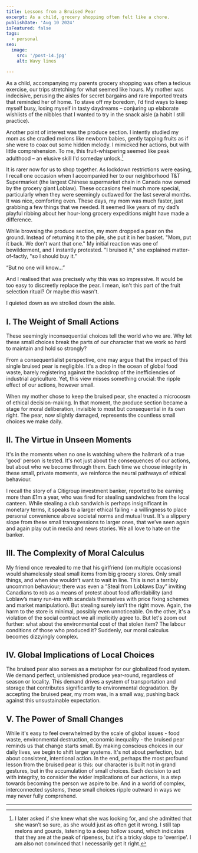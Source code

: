 ```yaml
---
title: Lessons from a Bruised Pear
excerpt: As a child, grocery shopping often felt like a chore. 
publishDate: 'Aug 10 2024'
isFeatured: false
tags:
  - personal
seo:
  image:
    src: '/post-14.jpg'
    alt: Wavy lines

---
```

As a child, accompanying my parents grocery shopping was often a tedious exercise, our trips stretching for what seemed like hours. My mother was indecisive, perusing the aisles for secret bargains and rare imported treats that reminded her of home. To stave off my boredom, I’d find ways to keep myself busy, losing myself in tasty daydreams – conjuring up elaborate wishlists of the nibbles that I wanted to try in the snack aisle (a habit I still practice).

Another point of interest was the produce section. I intently studied my mom as she cradled melons like newborn babies, gently tapping fruits as if she were to coax out some hidden melody. I mimicked her actions, but with little comprehension. To me, this fruit-whispering seemed like peak adulthood – an elusive skill I'd someday unlock.[^1]

It is rarer now for us to shop together. As lockdown restrictions were easing, I recall one occasion when I accompanied her to our neighborhood T&T Supermarket (the largest Chinese supermarket chain in Canada now owned by the grocery giant Loblaw).  These occasions feel much more special, particularly when they were seemingly outlawed for the last several months. It was nice, comforting even. These days, my mom was much faster, just grabbing a few things that we needed. It seemed like years of my dad’s playful ribbing about her hour-long grocery expeditions might have made a difference.

While browsing the produce section, my mom dropped a pear on the ground. Instead of returning it to the pile, she put it in her basket. "Mom, put it back. We don't want that one." My initial reaction was one of bewilderment, and I instantly protested. "I bruised it," she explained matter-of-factly, "so I should buy it.”

“But no one will know…”

And I realised that was precisely why this was so impressive. It would be too easy to discreetly replace the pear. I mean, isn't this part of the fruit selection ritual? Or maybe _this_ wasn't.

I quieted down as we strolled down the aisle.

## I. The Weight of Small Actions
These seemingly inconsequential choices tell the world who we are. Why let these small choices break the parts of our character that we work so hard to maintain and hold so strongly?

From a consequentialist perspective, one may argue that the impact of this single bruised pear is negligible. It's a drop in the ocean of global food waste, barely registering against the backdrop of the inefficiencies of industrial agriculture. Yet, this view misses something crucial: the ripple effect of our actions, however small.

When my mother chose to keep the bruised pear, she enacted a microcosm of ethical decision-making. In that moment, the produce section became a stage for moral deliberation, invisible to most but consequential in its own right. The pear, now slightly damaged, represents the countless small choices we make daily. 

## II. The Virtue in Unseen Moments
It's in the moments when no one is watching where the hallmark of a true 'good' person is tested. It's not just about the consequences of our actions, but about who we become through them. Each time we choose integrity in these small, private moments, we reinforce the neural pathways of ethical behaviour.

I recall the story of a Citigroup investment banker, reported to be earning more than £1m a year, who was fired for stealing sandwiches from the local canteen. While stealing a club sandwich is perhaps insignificant in monetary terms, it speaks to a larger ethical failing - a willingness to place personal convenience above societal norms and mutual trust. It's a slippery slope from these small transgressions to larger ones, that we’ve seen again and again play out in media and news stories. We all love to hate on the banker.

## III. The Complexity of Moral Calculus
My friend once revealed to me that his girlfriend (on multiple occasions) would shamelessly steal small items from big grocery stores. Only small things, and when she wouldn’t want to wait in line. This is not a terribly uncommon behaviour; there was even a “Steal from Loblaws Day” inviting Canadians to rob as a means of protest about food affordability (and Loblaw’s many run-ins with scandals themselves with price fixing schemes and market manipulation). But stealing surely isn’t the right move. Again, the harm to the store is minimal, possibly even unnoticeable. On the other, it's a violation of the social contract we all implicitly agree to. But let's zoom out further: what about the environmental cost of that stolen item? The labour conditions of those who produced it? Suddenly, our moral calculus becomes dizzyingly complex.

## IV. Global Implications of Local Choices
The bruised pear also serves as a metaphor for our globalized food system. We demand perfect, unblemished produce year-round, regardless of season or locality. This demand drives a system of transportation and storage that contributes significantly to environmental degradation. By accepting the bruised pear, my mom was, in a small way, pushing back against this unsustainable expectation.

## V. The Power of Small Changes
While it's easy to feel overwhelmed by the scale of global issues - food waste, environmental destruction, economic inequality - the bruised pear reminds us that change starts small. By making conscious choices in our daily lives, we begin to shift larger systems. It's not about perfection, but about consistent, intentional action.
In the end, perhaps the most profound lesson from the bruised pear is this: our character is built not in grand gestures, but in the accumulation of small choices. Each decision to act with integrity, to consider the wider implications of our actions, is a step towards becoming the person we aspire to be. And in a world of complex, interconnected systems, these small choices ripple outward in ways we may never fully comprehend.

<hr class="w-footnote" style="margin-bottom: 0.5em;"/>  

[^1]: I later asked if she knew what she was looking for, and she admitted that she wasn’t so sure, as she would just as often get it wrong. I still tap melons and gourds, listening to a deep hollow sound, which indicates that they are at the peak of ripeness, but it's a tricky slope to 'overripe'. I am also not convinced that I necessarily get it right.